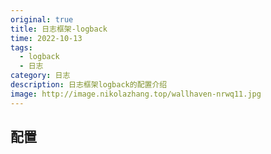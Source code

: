 ```yaml
---
original: true
title: 日志框架-logback
time: 2022-10-13
tags: 
  - logback
  - 日志
category: 日志
description: 日志框架logback的配置介绍
image: http://image.nikolazhang.top/wallhaven-nrwq11.jpg
---
```


## 配置

